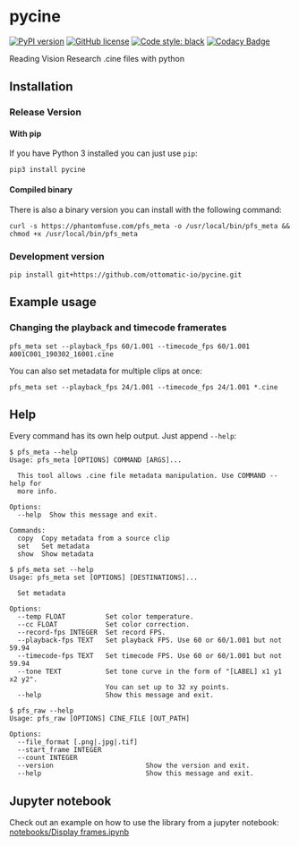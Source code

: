 # pycine

[![PyPI version](https://badge.fury.io/py/pycine.svg)](https://pypi.org/project/pycine/)
[![GitHub license](https://img.shields.io/github/license/OTTOMATIC-IO/pyphantom.svg)](https://github.com/OTTOMATIC-IO/pyphantom/blob/master/LICENSE)
[![Code style: black](https://img.shields.io/badge/code%20style-black-000000.svg)](https://github.com/ambv/black)
[![Codacy Badge](https://api.codacy.com/project/badge/Grade/42cbb1d8fd0d4be99d802206c83b7b29)](https://app.codacy.com/app/OTTOMATIC/pycine?utm_source=github.com&utm_medium=referral&utm_content=OTTOMATIC-IO/pycine&utm_campaign=Badge_Grade_Dashboard)

Reading Vision Research .cine files with python


## Installation

### Release Version

#### With pip
If you have Python 3 installed you can just use `pip`:
```
pip3 install pycine
```

#### Compiled binary
There is also a binary version you can install with the following command:
```
curl -s https://phantomfuse.com/pfs_meta -o /usr/local/bin/pfs_meta && chmod +x /usr/local/bin/pfs_meta
```


### Development version

```
pip install git+https://github.com/ottomatic-io/pycine.git
```

## Example usage

### Changing the playback and timecode framerates
```
pfs_meta set --playback_fps 60/1.001 --timecode_fps 60/1.001 A001C001_190302_16001.cine
```

You can also set metadata for multiple clips at once:
```
pfs_meta set --playback_fps 24/1.001 --timecode_fps 24/1.001 *.cine
```

## Help
Every command has its own help output. Just append `--help`:

```
$ pfs_meta --help
Usage: pfs_meta [OPTIONS] COMMAND [ARGS]...

  This tool allows .cine file metadata manipulation. Use COMMAND --help for
  more info.

Options:
  --help  Show this message and exit.

Commands:
  copy  Copy metadata from a source clip
  set   Set metadata
  show  Show metadata
```


```
$ pfs_meta set --help
Usage: pfs_meta set [OPTIONS] [DESTINATIONS]...

  Set metadata

Options:
  --temp FLOAT          Set color temperature.
  --cc FLOAT            Set color correction.
  --record-fps INTEGER  Set record FPS.
  --playback-fps TEXT   Set playback FPS. Use 60 or 60/1.001 but not 59.94
  --timecode-fps TEXT   Set timecode FPS. Use 60 or 60/1.001 but not 59.94
  --tone TEXT           Set tone curve in the form of "[LABEL] x1 y1 x2 y2".
                        You can set up to 32 xy points.
  --help                Show this message and exit.
```


```
$ pfs_raw --help
Usage: pfs_raw [OPTIONS] CINE_FILE [OUT_PATH]

Options:
  --file_format [.png|.jpg|.tif]
  --start_frame INTEGER
  --count INTEGER
  --version                       Show the version and exit.
  --help                          Show this message and exit.
```


## Jupyter notebook

Check out an example on how to use the library from a jupyter notebook:
[notebooks/Display frames.ipynb](notebooks/Display%20frames.ipynb)
